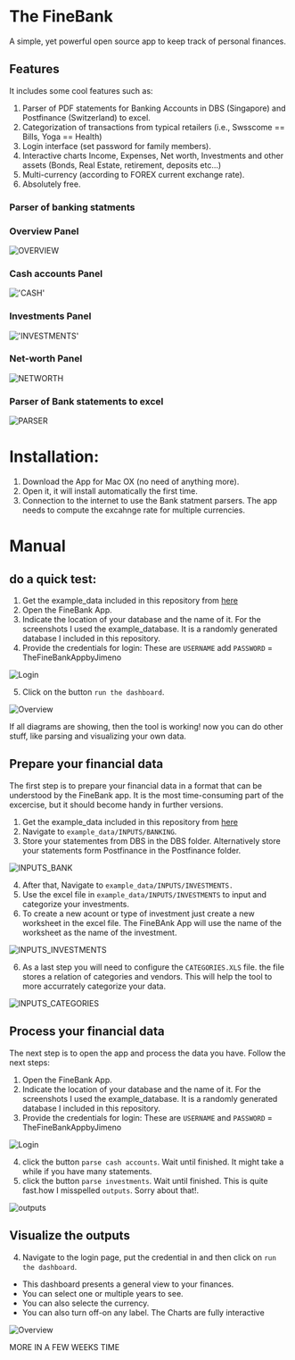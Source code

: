 # The FineBank

A simple, yet powerful open source app to keep track of personal finances. 

## Features

It includes some cool features such as:

1. Parser of PDF statements for Banking Accounts in DBS (Singapore) and Postfinance (Switzerland) to excel.
2. Categorization of transactions from typical retailers (i.e., Swsscome == Bills, Yoga == Health)
3. Login interface (set password for family members).
4. Interactive charts Income, Expenses, Net worth, Investments and other assets (Bonds, Real Estate, retirement, deposits etc...)
5. Multi-currency (according to FOREX current exchange rate).
6. Absolutely free.

### Parser of banking statments

### Overview Panel

![OVERVIEW](https://github.com/JIMENOFONSECA/FineBank/raw/master/screenshots/all/Screenshot%202019-04-19%20at%2010.52.09%20AM.png)

### Cash accounts Panel

!['CASH'](https://github.com/JIMENOFONSECA/FineBank/raw/master/screenshots/all/Screenshot%202019-04-19%20at%2010.04.22%20AM.png)

### Investments Panel

!['INVESTMENTS'](https://github.com/JIMENOFONSECA/FineBank/raw/master/screenshots/all/Screenshot%202019-04-19%20at%2010.04.45%20AM.png)

### Net-worth Panel

![NETWORTH](https://github.com/JIMENOFONSECA/FineBank/raw/master/screenshots/all/Screenshot%202019-04-19%20at%2010.04.56%20AM.png)

### Parser of Bank statements to excel

![PARSER](https://github.com/JIMENOFONSECA/FineBank/raw/master/screenshots/all/parser2.png)

# Installation:

1. Download the App for Mac OX (no need of anything more).
2. Open it, it will install automatically the first time.
3. Connection to the internet to use the Bank statment parsers. The app needs to compute the excahnge rate for multiple currencies.

# Manual

## do a quick test:

1. Get the example_data included in this repository from [here](https://github.com/JIMENOFONSECA/FineBank/raw/master/assets/example_data/)
2. Open the FineBank App.
3. Indicate the location of your database and the name of it. For the screenshots I used the example_database. It is a randomly generated database I included in this repository. 
4. Provide the credentials for login: These are `USERNAME` add `PASSWORD` = TheFineBankAppbyJimeno

![Login](https://github.com/JIMENOFONSECA/FineBank/raw/master/screenshots/Login/login.gif)

5. Click on the button `run the dashboard`.

![Overview](https://github.com/JIMENOFONSECA/FineBank/raw/master/screenshots/Overview%20tab/overview.gif)

If all diagrams are showing, then the tool is working! now you can do other stuff, like parsing and visualizing your own data.

## Prepare your financial data

The first step is to prepare your financial data in a format that can be understood by the FineBank app. It is the most time-consuming part of the excercise, but it should become handy in further versions.

1. Get the example_data included in this repository from [here](https://github.com/JIMENOFONSECA/FineBank/raw/master/example_data/example_data.zip)
2. Navigate to `example_data/INPUTS/BANKING`.
3. Store your statementes from DBS in the DBS folder. Alternatively store your statements form Postfinance in the Postfinance folder.

![INPUTS_BANK](https://github.com/JIMENOFONSECA/FineBank/raw/master/screenshots/input%20bank%20folder/bank2.gif)

4. After that, Navigate to `example_data/INPUTS/INVESTMENTS.`
5. Use the excel file in `example_data/INPUTS/INVESTMENTS` to input and categorize your investments.
6. To create a new acount or type of investment just create a new worksheet in the excel file. The FineBAnk App will use the name of the worksheet as the name of the investment.

![INPUTS_INVESTMENTS](https://github.com/JIMENOFONSECA/FineBank/raw/master/screenshots/input%20investments/investments.gif)

6. As a last step you will need to configure the `CATEGORIES.XLS` file. the file stores a relation of categories and vendors. This will help the tool to more accurrately categorize your data.

![INPUTS_CATEGORIES](https://github.com/JIMENOFONSECA/FineBank/raw/master/screenshots/input%20categories/categories.gif)


## Process your financial data

The next step is to open the app and process the data you have. Follow the next steps:

1. Open the FineBank App.
2. Indicate the location of your database and the name of it. For the screenshots I used the example_database. It is a randomly generated database I included in this repository. 
3. Provide the credentials for login: These are `USERNAME` and `PASSWORD` = TheFineBankAppbyJimeno

![Login](https://github.com/JIMENOFONSECA/FineBank/raw/master/screenshots/Login/login.gif)

4. click the button `parse cash accounts`. Wait until finished. It might take a while if you have many statements.
5. click the button `parse investments`. Wait until finished. This is quite fast.how I misspelled `outputs`. Sorry about that!.

![outputs](https://github.com/JIMENOFONSECA/FineBank/raw/master/screenshots/Outputs/outputs.gif)


## Visualize the outputs

4. Navigate to the login page, put the credential in and then click on `run the dashboard`.
 - This dashboard presents a general view to your finances. 
 - You can select one or multiple years to see.
 - You can also selecte the currency.
 - You can also turn off-on any label. The Charts are fully interactive

![Overview](https://github.com/JIMENOFONSECA/FineBank/raw/master/screenshots/Overview%20tab/overview.gif)

MORE IN A FEW WEEKS TIME
